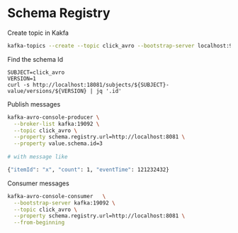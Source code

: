 # Schema Registry

Create topic in Kakfa

```bash
kafka-topics --create --topic click_avro --bootstrap-server localhost:9092
```

Find the schema Id

```
SUBJECT=click_avro
VERSION=1
curl -s http://localhost:18081/subjects/${SUBJECT}-value/versions/${VERSION} | jq '.id'
```

Publish messages

```bash
kafka-avro-console-producer \
  --broker-list kafka:19092 \
  --topic click_avro \
  --property schema.registry.url=http://localhost:8081 \
  --property value.schema.id=3
  
# with message like

{"itemId": "x", "count": 1, "eventTime": 121232432}
```

Consumer messages

```bash
kafka-avro-console-consumer   \
  --bootstrap-server kafka:19092 \
  --topic click_avro \
  --property schema.registry.url=http://localhost:8081 \
  --from-beginning
```
